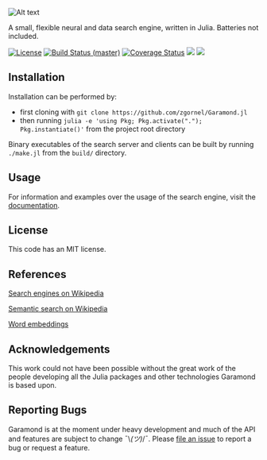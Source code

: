 ![Alt text](https://github.com/zgornel/Garamond.jl/blob/master/docs/src/assets/logo.png)

A small, flexible neural and data search engine, written in Julia. Batteries not included.

[![License](http://img.shields.io/badge/license-MIT-brightgreen.svg?style=flat)](LICENSE.md) 
[![Build Status (master)](https://travis-ci.com/zgornel/Garamond.jl.svg?token=8HcgFtAjpxwpdXiu8Fon&branch=master)](https://travis-ci.com/zgornel/Garamond.jl)
[![Coverage Status](https://coveralls.io/repos/github/zgornel/Garamond.jl/badge.svg?branch=master)](https://coveralls.io/github/zgornel/Garamond.jl?branch=master)
[![](https://img.shields.io/badge/docs-stable-blue.svg)](https://zgornel.github.io/Garamond.jl/stable)
[![](https://img.shields.io/badge/docs-dev-blue.svg)](https://zgornel.github.io/Garamond.jl/dev)


## Installation

Installation can be performed by:
 - first cloning with `git clone https://github.com/zgornel/Garamond.jl`
 - then running `julia -e 'using Pkg; Pkg.activate("."); Pkg.instantiate()'` from the project root directory

Binary executables of the search server and clients can be built by running `./make.jl` from the `build/` directory.


## Usage
For information and examples over the usage of the search engine, visit the [documentation](https://zgornel.github.io/Garamond.jl/dev).


## License
This code has an MIT license.


## References
[Search engines on Wikipedia](https://en.wikipedia.org/wiki/Web_search_engine)

[Semantic search on Wikipedia](https://en.wikipedia.org/wiki/Semantic_search)

[Word embeddings](http://www.offconvex.org/2015/12/12/word-embeddings-1/)


## Acknowledgements
This work could not have been possible without the great work of the people developing all the Julia packages and other technologies Garamond is based upon.


## Reporting Bugs
Garamond is at the moment under heavy development and much of the API and features are subject to change ¯\\_(ツ)_/¯. Please [file an issue](https://github.com/zgornel/Garamond.jl/issues/new) to report a bug or request a feature.

